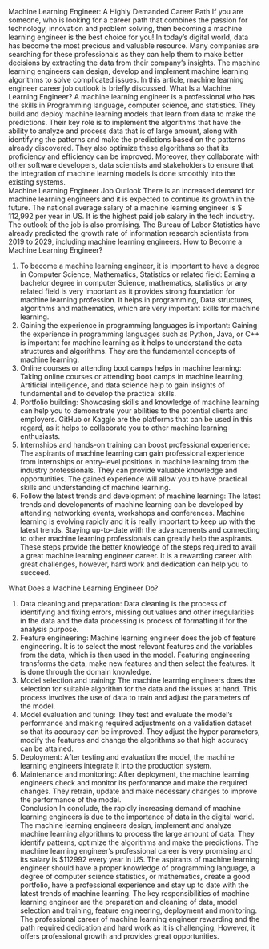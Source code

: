 Machine Learning Engineer: A Highly Demanded Career Path
If you are someone, who is looking for a career path that combines the passion for technology, innovation and problem solving, then becoming a machine learning engineer is the best choice for you! In today’s digital world, data has become the most precious and valuable resource. Many companies are searching for these professionals as they can help them to make better decisions by extracting the data from their company’s insights. The machine learning engineers can design, develop and implement machine learning algorithms to solve complicated issues. In this article, machine learning engineer career job outlook is briefly discussed. 
What Is a Machine Learning Engineer?
A machine learning engineer is a professional who has the skills in Programming language, computer science, and statistics. They build and deploy machine learning models that learn from data to make the predictions. Their key role is to implement the algorithms that have the ability to analyze and process data that is of large amount, along with identifying the patterns and make the predictions based on the patterns already discovered. They also optimize these algorithms so that its proficiency and efficiency can be improved. Moreover, they collaborate with other software developers, data scientists and stakeholders to ensure that the integration of machine learning models is done smoothly into the existing systems.  
Machine Learning Engineer Job Outlook
There is an increased demand for machine learning engineers and it is expected to continue its growth in the future. The national average salary of a machine learning engineer is $ 112,992 per year in US. It is the highest paid job salary in the tech industry. The outlook of the job is also promising. The Bureau of Labor Statistics have already predicted the growth rate of information research scientists from 2019 to 2029, including machine learning engineers. 
How to Become a Machine Learning Engineer?
1.	To become a machine learning engineer, it is important to have a degree in Computer Science, Mathematics, Statistics or related field: 
Earning a bachelor degree in computer Science, mathematics, statistics or any related field is very important as it provides strong foundation for machine learning profession. It helps in programming, Data structures, algorithms and mathematics, which are very important skills for machine learning. 
2.	Gaining the experience in programming languages is important:
 Gaining the experience in programming languages such as Python, Java, or C++ is important for machine learning as it helps to understand the data structures and algorithms. They are the fundamental concepts of machine learning. 
3.	Online courses or attending boot camps helps in machine learning: 
Taking online courses or attending boot camps in machine learning, Artificial intelligence, and data science help to gain insights of fundamental and to develop the practical skills. 
4.	Portfolio building: 
Showcasing skills and knowledge of machine learning can help you to demonstrate your abilities to the potential clients and employers. GitHub or Kaggle are the platforms that can be used in this regard, as it helps to collaborate you to other machine learning enthusiasts. 
5.	Internships and hands-on training can boost professional experience: 
The aspirants of machine learning can gain professional experience from internships or entry-level positions in machine learning from the industry professionals. They can provide valuable knowledge and opportunities. The gained experience will allow you to have practical skills and understanding of machine learning. 
6.	Follow the latest trends and development of machine learning: 
The latest trends and developments of machine learning can be developed by attending networking events, workshops and conferences. Machine learning is evolving rapidly and it is really important to keep up with the latest trends. Staying up-to-date with the advancements and connecting to other machine learning professionals can greatly help the aspirants. 
These steps provide the better knowledge of the steps required to avail a great machine learning engineer career. It is a rewarding career with great challenges, however, hard work and dedication can help you to succeed. 

What Does a Machine Learning Engineer Do?
1.	Data cleaning and preparation:
 Data cleaning is the process of identifying and fixing errors, missing out values and other irregularities in the data and the data processing is process of formatting it for the analysis purpose. 
2.	Feature engineering:
        Machine learning engineer does the job of feature engineering. It is to select the most relevant features and the variables from the data, which is then used in the model. Featuring engineering transforms the data, make new features and then select the features. It is done through the domain knowledge. 
3.	Model selection and training: 
The machine learning engineers does the selection for suitable algorithm for the data and the issues at hand. This process involves the use of data to train and adjust the parameters of the model. 
4.	Model evaluation and tuning:
 They test and evaluate the model’s performance and making required adjustments on a validation dataset so that its accuracy can be improved. They adjust the hyper parameters, modify the features and change the algorithms so that high accuracy can be attained. 
5.	Deployment: 
After testing and evaluation the model, the machine learning engineers integrate it into the production system. 
6.	Maintenance and monitoring: 
After deployment, the machine learning engineers check and monitor its performance and make the required changes. They retrain, update and make necessary changes to improve the performance of the model.  
Conclusion
In conclude, the rapidly increasing demand of machine learning engineers is due to the importance of data in the digital world. The machine learning engineers design, implement and analyze machine learning algorithms to process the large amount of data. They identify patterns, optimize the algorithms and make the predictions. The machine learning engineer’s professional career is very promising and its salary is $112992 every year in US. The aspirants of machine learning engineer should have a proper knowledge of programming language, a degree of computer science statistics, or mathematics, create a good portfolio, have a professional experience and stay up to date with the latest trends of machine learning. The key responsibilities of machine learning engineer are the preparation and cleaning of data, model selection and training, feature engineering, deployment and monitoring. The professional career of machine learning engineer rewarding and the path required dedication and hard work as it is challenging, However, it offers professional growth and provides great opportunities. 

